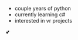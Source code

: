 - couple years of python
- currently learning c#
- interested in vr projects

💕

<!---
valer-e/valer-e is a ✨ special ✨ repository because its `README.md` (this file) appears on your GitHub profile.
You can click the Preview link to take a look at your changes.
--->
